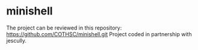 # minishell

The project can be reviewed in this repository: https://github.com/COTHSC/minishell.git
Project coded in partnership with jescully.
